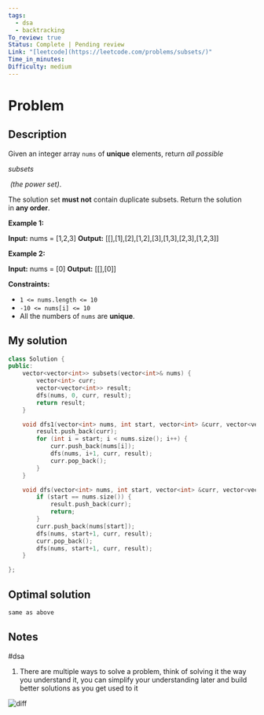```yaml
---
tags:
  - dsa
  - backtracking
To_review: true
Status: Complete | Pending review
Link: "[leetcode](https://leetcode.com/problems/subsets/)"
Time_in_minutes: 
Difficulty: medium
---
```

# Problem
## Description
Given an integer array `nums` of **unique** elements, return _all possible_ 

_subsets_

 _(the power set)_.

The solution set **must not** contain duplicate subsets. Return the solution in **any order**.

**Example 1:**

**Input:** nums = [1,2,3]
**Output:** [[],[1],[2],[1,2],[3],[1,3],[2,3],[1,2,3]]

**Example 2:**

**Input:** nums = [0]
**Output:** [[],[0]]

**Constraints:**

- `1 <= nums.length <= 10`
- `-10 <= nums[i] <= 10`
- All the numbers of `nums` are **unique**.
## My solution
```cpp
class Solution {
public:
    vector<vector<int>> subsets(vector<int>& nums) {
        vector<int> curr;
        vector<vector<int>> result;
        dfs(nums, 0, curr, result);
        return result;
    }

    void dfs1(vector<int> nums, int start, vector<int> &curr, vector<vector<int>> &result) {
        result.push_back(curr);
        for (int i = start; i < nums.size(); i++) {
            curr.push_back(nums[i]);
            dfs(nums, i+1, curr, result);
            curr.pop_back();
        }
    }

    void dfs(vector<int> nums, int start, vector<int> &curr, vector<vector<int>> &result) {
        if (start == nums.size()) {
            result.push_back(curr);
            return;
        }
        curr.push_back(nums[start]);
        dfs(nums, start+1, curr, result);
        curr.pop_back();
        dfs(nums, start+1, curr, result);
    }

};
```
## Optimal solution
```cpp
same as above
```
## Notes
#dsa
1. There are multiple ways to solve a problem, think of solving it the way you understand it, you can simplify your understanding later and build better solutions as you get used to it
  
![diff](https://leetcode.com/problems/subsets/Figures/78/combinations.png)
